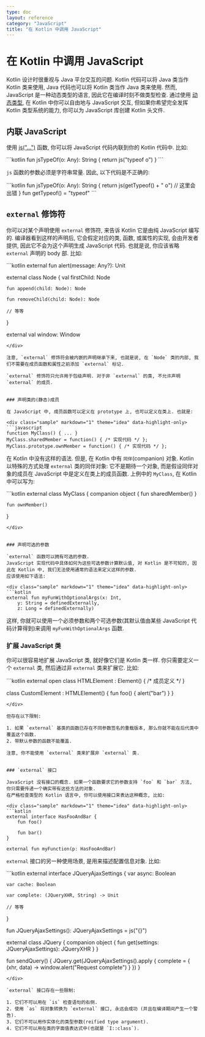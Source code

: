 ```yaml
---
type: doc
layout: reference
category: "JavaScript"
title: "在 Kotlin 中调用 JavaScript"
---
```


# 在 Kotlin 中调用 JavaScript

Kotlin 设计时很重视与 Java 平台交互的问题. Kotlin 代码可以将 Java 类当作 Kotlin 类来使用, Java 代码也可以将 Kotlin 类当作 Java 类来使用.
然而, JavaScript 是一种动态类型的语言, 因此它在编译时刻不做类型检查. 通过使用 [动态类型](dynamic-type.html), 在 Kotlin 中你可以自由地与 JavaScript 交互, 但如果你希望完全发挥 Kotlin 类型系统的能力, 你可以为 JavaScript 库创建 Kotlin 头文件.


## 内联 JavaScript

使用 [js("...")](https://kotlinlang.org/api/latest/jvm/stdlib/kotlin.js/js.html) 函数, 你可以将 JavaScript 代码内联到你的 Kotlin 代码中.
比如:

<div class="sample" markdown="1" theme="idea" data-highlight-only>
```kotlin
fun jsTypeOf(o: Any): String {
    return js("typeof o")
}
```
</div>

`js` 函数的参数必须是字符串常量. 因此, 以下代码是不正确的:

<div class="sample" markdown="1" theme="idea" data-highlight-only>
```kotlin
fun jsTypeOf(o: Any): String {
    return js(getTypeof() + " o") // 这里会出错
}
fun getTypeof() = "typeof"
```
</div>


## `external` 修饰符

你可以对某个声明使用 `external` 修饰符, 来告诉 Kotlin 它是由纯 JavaScript 编写的.
编译器看到这样的声明后, 它会假定对应的类, 函数, 或属性的实现, 会由开发者提供, 因此它不会为这个声明生成 JavaScript 代码.
也就是说, 你应该省略 `external` 声明的 body 部. 比如:

<div class="sample" markdown="1" theme="idea" data-highlight-only>
```kotlin
external fun alert(message: Any?): Unit

external class Node {
    val firstChild: Node

    fun append(child: Node): Node

    fun removeChild(child: Node): Node

    // 等等
}

external val window: Window
```
</div>

注意, `external` 修饰符会被内嵌的声明继承下来, 也就是说, 在 `Node` 类的内部, 我们不需要在成员函数和属性之前添加 `external` 标记.

`external` 修饰符只允许用于包级声明. 对于非 `external` 的类, 不允许声明 `external` 的成员.


### 声明类的(静态)成员

在 JavaScript 中, 成员函数可以定义在 prototype 上, 也可以定义在类上. 也就是:

<div class="sample" markdown="1" theme="idea" data-highlight-only>
```javascript
function MyClass() { ... }
MyClass.sharedMember = function() { /* 实现代码 */ };
MyClass.prototype.ownMember = function() { /* 实现代码 */ };
```
</div>

在 Kotlin 中没有这样的语法. 但是, 在 Kotlin 中有 `同伴`(companion) 对象. Kotlin 以特殊的方式处理 `external` 类的同伴对象: 它不是期待一个对象, 而是假设同伴对象的成员在 JavaScript 中是定义在类上的成员函数. 上例中的 `MyClass`, 在 Kotlin 中可以写为:

<div class="sample" markdown="1" theme="idea" data-highlight-only>
```kotlin
external class MyClass {
    companion object {
        fun sharedMember()
    }

    fun ownMember()
}
```
</div>


### 声明可选的参数

`external` 函数可以拥有可选的参数.
JavaScript 实现代码中具体如何为这些可选参数计算默认值, 对 Kotlin 是不可知的, 因此在 Kotlin 中, 我们无法使用通常的语法来定义这样的参数.
应该使用如下语法:

<div class="sample" markdown="1" theme="idea" data-highlight-only>
```kotlin
external fun myFunWithOptionalArgs(x: Int,
    y: String = definedExternally,
    z: Long = definedExternally)
```
</div>

这样, 你就可以使用一个必须参数和两个可选参数(其默认值由某些 JavaScript 代码计算得到)来调用 `myFunWithOptionalArgs` 函数.


### 扩展 JavaScript 类

你可以很容易地扩展 JavaScript 类, 就好像它们是 Kotlin 类一样. 你只需要定义一个 `external` 类, 然后通过非 `external` 类来扩展它. 比如:

<div class="sample" markdown="1" theme="idea" data-highlight-only>
```kotlin
external open class HTMLElement : Element() {
    /* 成员定义 */
}

class CustomElement : HTMLElement() {
    fun foo() {
        alert("bar")
    }
}
```
</div>

但存在以下限制:

1. 如果 `external` 基类的函数已存在不同参数签名的重载版本, 那么你就不能在后代类中覆盖这个函数.
2. 带默认参数的函数不能覆盖.

注意, 你不能使用 `external` 类来扩展非 `external` 类.


### `external` 接口

JavaScript 没有接口的概念. 如果一个函数要求它的参数支持 `foo` 和 `bar` 方法, 你只需要传递一个确实带有这些方法的对象.
在严格检查类型的 Kotlin 语言中, 你可以使用接口来表达这种概念, 比如:

<div class="sample" markdown="1" theme="idea" data-highlight-only>
```kotlin
external interface HasFooAndBar {
    fun foo()

    fun bar()
}

external fun myFunction(p: HasFooAndBar)
```
</div>

`external` 接口的另一种使用场景, 是用来描述配置信息对象. 比如:

<div class="sample" markdown="1" theme="idea" data-highlight-only auto-indent="false">
```kotlin
external interface JQueryAjaxSettings {
    var async: Boolean

    var cache: Boolean

    var complete: (JQueryXHR, String) -> Unit

    // 等等
}

fun JQueryAjaxSettings(): JQueryAjaxSettings = js("{}")

external class JQuery {
    companion object {
        fun get(settings: JQueryAjaxSettings): JQueryXHR
    }
}

fun sendQuery() {
    JQuery.get(JQueryAjaxSettings().apply {
        complete = { (xhr, data) ->
            window.alert("Request complete")
        }
    })
}
```
</div>

`external` 接口存在一些限制:

1. 它们不可以用在 `is` 检查语句的右侧.
2. 使用 `as` 将对象转换为 `external` 接口, 永远会成功 (并且在编译期间产生一个警告).
3. 它们不可以用作实体化的类型参数(reified type argument).
4. 它们不可以用在类的字面值表达式中(也就是 `I::class`).
